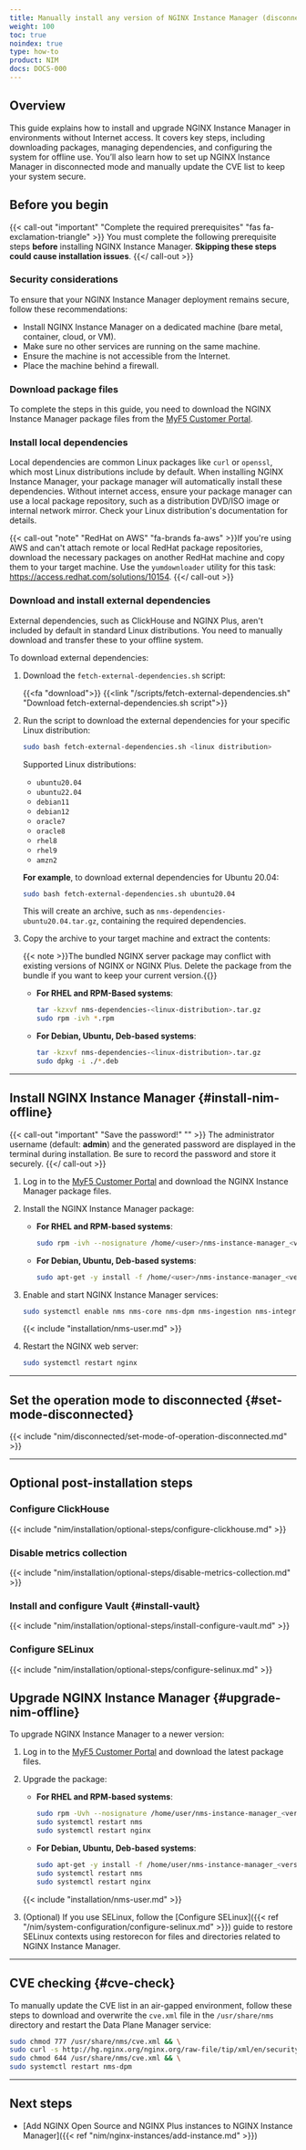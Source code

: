 ```yaml
---
title: Manually install any version of NGINX Instance Manager (disconnected)
weight: 100
toc: true
noindex: true
type: how-to
product: NIM
docs: DOCS-000
---
```


## Overview

This guide explains how to install and upgrade NGINX Instance Manager in environments without Internet access. It covers key steps, including downloading packages, managing dependencies, and configuring the system for offline use. You’ll also learn how to set up NGINX Instance Manager in disconnected mode and manually update the CVE list to keep your system secure.

## Before you begin

{{< call-out "important" "Complete the required prerequisites" "fas fa-exclamation-triangle" >}}
You must complete the following prerequisite steps **before** installing NGINX Instance Manager. **Skipping these steps could cause installation issues**.
{{</ call-out >}}

### Security considerations

To ensure that your NGINX Instance Manager deployment remains secure, follow these recommendations:

- Install NGINX Instance Manager on a dedicated machine (bare metal, container, cloud, or VM).
- Make sure no other services are running on the same machine.
- Ensure the machine is not accessible from the Internet.
- Place the machine behind a firewall.

### Download package files

To complete the steps in this guide, you need to download the NGINX Instance Manager package files from the [MyF5 Customer Portal](https://account.f5.com/myf5).

### Install local dependencies

Local dependencies are common Linux packages like `curl` or `openssl`, which most Linux distributions include by default. When installing NGINX Instance Manager, your package manager will automatically install these dependencies. Without internet access, ensure your package manager can use a local package repository, such as a distribution DVD/ISO image or internal network mirror. Check your Linux distribution's documentation for details.

{{< call-out "note" "RedHat on AWS" "fa-brands fa-aws" >}}If you're using AWS and can't attach remote or local RedHat package repositories, download the necessary packages on another RedHat machine and copy them to your target machine. Use the `yumdownloader` utility for this task:
<https://access.redhat.com/solutions/10154>.
{{</ call-out >}}

### Download and install external dependencies

External dependencies, such as ClickHouse and NGINX Plus, aren't included by default in standard Linux distributions. You need to manually download and transfer these to your offline system.

To download external dependencies:

1. Download the `fetch-external-dependencies.sh` script:

    {{<fa "download">}} {{<link "/scripts/fetch-external-dependencies.sh" "Download fetch-external-dependencies.sh script">}}

2. Run the script to download the external dependencies for your specific Linux distribution:

    ```bash
    sudo bash fetch-external-dependencies.sh <linux distribution>
    ```

    Supported Linux distributions:

    - `ubuntu20.04`
    - `ubuntu22.04`
    - `debian11`
    - `debian12`
    - `oracle7`
    - `oracle8`
    - `rhel8`
    - `rhel9`
    - `amzn2`

    **For example**, to download external dependencies for Ubuntu 20.04:

    ```bash
    sudo bash fetch-external-dependencies.sh ubuntu20.04
    ```

    This will create an archive, such as `nms-dependencies-ubuntu20.04.tar.gz`, containing the required dependencies.

3. Copy the archive to your target machine and extract the contents:

    {{< note >}}The bundled NGINX server package may conflict with existing versions of NGINX or NGINX Plus. Delete the package from the bundle if you want to keep your current version.{{</note >}}

    - **For RHEL and RPM-Based systems**:

        ```bash
        tar -kzxvf nms-dependencies-<linux-distribution>.tar.gz
        sudo rpm -ivh *.rpm
        ```

    - **For Debian, Ubuntu, Deb-based systems**:

        ```bash
        tar -kzxvf nms-dependencies-<linux-distribution>.tar.gz
        sudo dpkg -i ./*.deb
        ```

---

## Install NGINX Instance Manager {#install-nim-offline}

{{< call-out "important" "Save the password!" "" >}}
The administrator username (default: **admin**) and the generated password are displayed in the terminal during installation. Be sure to record the password and store it securely.
{{</ call-out >}}

1. Log in to the [MyF5 Customer Portal](https://account.f5.com/myf5) and download the NGINX Instance Manager package files.

2. Install the NGINX Instance Manager package:

   - **For RHEL and RPM-based systems**:

        ```bash
        sudo rpm -ivh --nosignature /home/<user>/nms-instance-manager_<version>.x86_64.rpm
        ```

   - **For Debian, Ubuntu, Deb-based systems**:

        ```bash
        sudo apt-get -y install -f /home/<user>/nms-instance-manager_<version>_amd64.deb
        ```

3. Enable and start NGINX Instance Manager services:

    ```bash
    sudo systemctl enable nms nms-core nms-dpm nms-ingestion nms-integrations --now
    ```

    {{< include "installation/nms-user.md" >}}

4. Restart the NGINX web server:

   ```bash
   sudo systemctl restart nginx
   ```

---

## Set the operation mode to disconnected {#set-mode-disconnected}

{{< include "nim/disconnected/set-mode-of-operation-disconnected.md" >}}

---

## Optional post-installation steps

### Configure ClickHouse

{{< include "nim/installation/optional-steps/configure-clickhouse.md" >}}

### Disable metrics collection

{{< include "nim/installation/optional-steps/disable-metrics-collection.md" >}}


### Install and configure Vault {#install-vault}

{{< include "nim/installation/optional-steps/install-configure-vault.md" >}}


### Configure SELinux

{{< include "nim/installation/optional-steps/configure-selinux.md" >}}

## Upgrade NGINX Instance Manager {#upgrade-nim-offline}

To upgrade NGINX Instance Manager to a newer version:

1. Log in to the [MyF5 Customer Portal](https://account.f5.com/myf5) and download the latest package files.
2. Upgrade the package:
   - **For RHEL and RPM-based systems**:

        ``` bash
        sudo rpm -Uvh --nosignature /home/user/nms-instance-manager_<version>.x86_64.rpm
        sudo systemctl restart nms
        sudo systemctl restart nginx
        ```

   - **For Debian, Ubuntu, Deb-based systems**:

        ```bash
        sudo apt-get -y install -f /home/user/nms-instance-manager_<version>_amd64.deb
        sudo systemctl restart nms
        sudo systemctl restart nginx
        ```

    {{< include "installation/nms-user.md"  >}}

3.	(Optional) If you use SELinux, follow the [Configure SELinux]({{< ref "/nim/system-configuration/configure-selinux.md"  >}}) guide to restore SELinux contexts using restorecon for files and directories related to NGINX Instance Manager.

---

## CVE checking {#cve-check}

To manually update the CVE list in an air-gapped environment, follow these steps to download and overwrite the `cve.xml` file in the `/usr/share/nms` directory and restart the Data Plane Manager service:

```bash
sudo chmod 777 /usr/share/nms/cve.xml && \
sudo curl -s http://hg.nginx.org/nginx.org/raw-file/tip/xml/en/security_advisories.xml > /usr/share/nms/cve.xml && \
sudo chmod 644 /usr/share/nms/cve.xml && \
sudo systemctl restart nms-dpm
```

---

## Next steps

- [Add NGINX Open Source and NGINX Plus instances to NGINX Instance Manager]({{< ref "nim/nginx-instances/add-instance.md" >}})